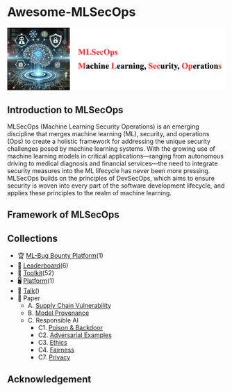 # Awesome-MLSecOps

[<img src="figure/Title.png" alt="Awesome-LM-SSP" width="800" height="auto" class="center">](.)

## Introduction to MLSecOps

MLSecOps (Machine Learning Security Operations) is an emerging discipline that merges machine learning (ML), security, and operations (Ops) to create a holistic framework for addressing the unique security challenges posed by machine learning systems. With the growing use of machine learning models in critical applications—ranging from autonomous driving to medical diagnosis and financial services—the need to integrate security measures into the ML lifecycle has never been more pressing. MLSecOps builds on the principles of DevSecOps, which aims to ensure security is woven into every part of the software development lifecycle, and applies these principles to the realm of machine learning.

## Framework of MLSecOps

## Collections
- 🏆 [ML-Bug Bounty Platform](resource/mL-bug-bounty-platform.md)(1)
- 🏅 [Leaderboard](resource/leaderboard.md)(6)
- 🧰 [Toolkit](resource/toolkit.md)(52)
- 🖥️ [Platform](resource/platform.md)(1)
- 🎤 [Talk](resource/talk.md)()
- 📄 Paper 
  - A. [Supply Chain Vulnerability](resource/supply_chain_vul.md)
  - B. [Model Provenance](resource/model_provenance.md)
  - C. Responsible AI
    - C1. [Poison & Backdoor](resource/poison_backdoor.md)
    - C2. [Adversarial Examples](resource/adversarial_examples.md)
    - C3. [Ethics](resource/ethics.md)
    - C4. [Fairness](resource/fairness.md)
    - C7. [Privacy](resource/privacy.md)

## Acknowledgement

  
